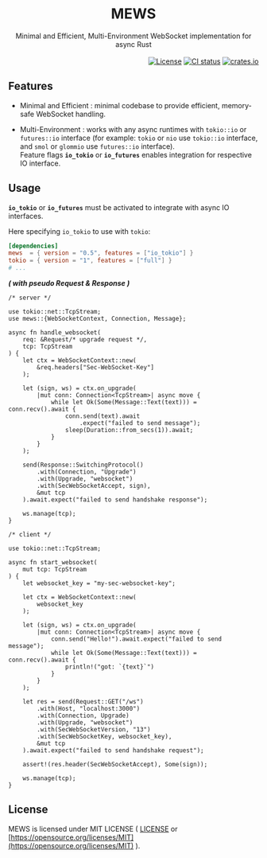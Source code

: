 <div align="center">
    <h1>MEWS</h1>
    Minimal and Efficient, Multi-Environment WebSocket implementation for async Rust
</div>

<br>

<div align="right">
    <a href="https://github.com/ohkami-rs/mews/blob/main/LICENSE"><img alt="License" src="https://img.shields.io/crates/l/mews.svg" /></a>
    <a href="https://github.com/ohkami-rs/mews/actions"><img alt="CI status" src="https://github.com/ohkami-rs/mews/actions/workflows/CI.yml/badge.svg"/></a>
    <a href="https://crates.io/crates/mews"><img alt="crates.io" src="https://img.shields.io/crates/v/mews" /></a>
</div>

## Features

* Minimal and Efficient : minimal codebase to provide efficient, memory-safe WebSocket handling.

* Multi-Environment : works with any async runtimes with `tokio::io` or `futures::io` interface
  (for example: `tokio` or `nio` use `tokio::io` interface,
  and `smol` or `glommio` use `futures::io` interface).\
  Feature flags **`io_tokio`** or **`io_futures`** enables integration for respective IO interface.

## Usage

**`io_tokio`** or **`io_futures`** must be activated to integrate with async IO interfaces.

Here specifying `io_tokio` to use with `tokio`:

```toml
[dependencies]
mews  = { version = "0.5", features = ["io_tokio"] }
tokio = { version = "1", features = ["full"] }
# ...
```
_**( with pseudo Request & Response )**_
```rust,ignore
/* server */

use tokio::net::TcpStream;
use mews::{WebSocketContext, Connection, Message};

async fn handle_websocket(
    req: &Request/* upgrade request */,
    tcp: TcpStream
) {
    let ctx = WebSocketContext::new(
        &req.headers["Sec-WebSocket-Key"]
    );

    let (sign, ws) = ctx.on_upgrade(
        |mut conn: Connection<TcpStream>| async move {
            while let Ok(Some(Message::Text(text))) = conn.recv().await {
                conn.send(text).await
                    .expect("failed to send message");
                sleep(Duration::from_secs(1)).await;
            }
        }
    );

    send(Response::SwitchingProtocol()
        .with(Connection, "Upgrade")
        .with(Upgrade, "websocket")
        .with(SecWebSocketAccept, sign),
        &mut tcp
    ).await.expect("failed to send handshake response");

    ws.manage(tcp);
}
```
```rust,ignore
/* client */

use tokio::net::TcpStream;

async fn start_websocket(
    mut tcp: TcpStream
) {
    let websocket_key = "my-sec-websocket-key";

    let ctx = WebSocketContext::new(
        websocket_key
    );

    let (sign, ws) = ctx.on_upgrade(
        |mut conn: Connection<TcpStream>| async move {
            conn.send("Hello!").await.expect("failed to send message");
            while let Ok(Some(Message::Text(text))) = conn.recv().await {
                println!("got: `{text}`")
            }
        }
    );

    let res = send(Request::GET("/ws")
        .with(Host, "localhost:3000")
        .with(Connection, Upgrade)
        .with(Upgrade, "websocket")
        .with(SecWebSocketVersion, "13")
        .with(SecWebSocketKey, websocket_key),
        &mut tcp
    ).await.expect("failed to send handshake request");

    assert!(res.header(SecWebSocketAccept), Some(sign));

    ws.manage(tcp);
}
```

## License

MEWS is licensed under MIT LICENSE ( [LICENSE](https://github.com/ohkami-rs/mews/blob/main/LICENSE) or [https://opensource.org/licenses/MIT](https://opensource.org/licenses/MIT) ).
